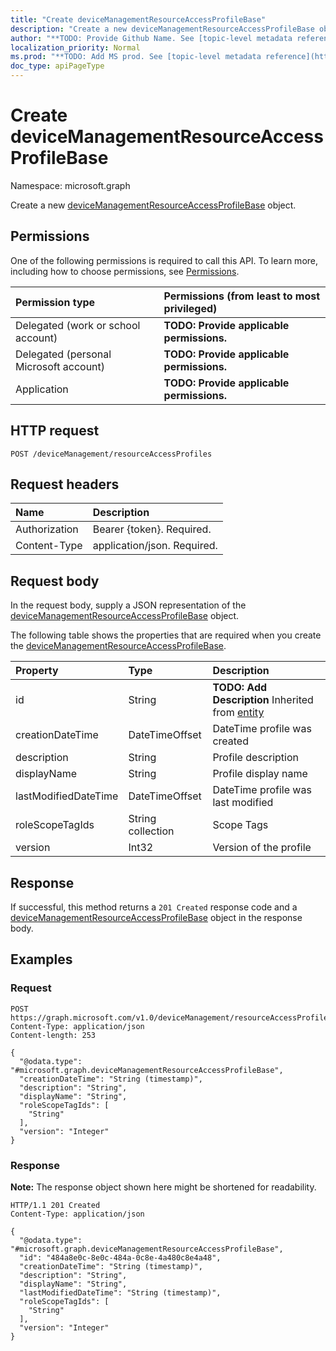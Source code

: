```yaml
---
title: "Create deviceManagementResourceAccessProfileBase"
description: "Create a new deviceManagementResourceAccessProfileBase object."
author: "**TODO: Provide Github Name. See [topic-level metadata reference](https://msgo.azurewebsites.net/add/document/guidelines/metadata.html#topic-level-metadata)**"
localization_priority: Normal
ms.prod: "**TODO: Add MS prod. See [topic-level metadata reference](https://msgo.azurewebsites.net/add/document/guidelines/metadata.html#topic-level-metadata)**"
doc_type: apiPageType
---
```


# Create deviceManagementResourceAccessProfileBase
Namespace: microsoft.graph



Create a new [deviceManagementResourceAccessProfileBase](../resources/devicemanagementresourceaccessprofilebase.md) object.

## Permissions
One of the following permissions is required to call this API. To learn more, including how to choose permissions, see [Permissions](/graph/permissions-reference).

|Permission type|Permissions (from least to most privileged)|
|:---|:---|
|Delegated (work or school account)|**TODO: Provide applicable permissions.**|
|Delegated (personal Microsoft account)|**TODO: Provide applicable permissions.**|
|Application|**TODO: Provide applicable permissions.**|

## HTTP request

<!-- {
  "blockType": "ignored"
}
-->
``` http
POST /deviceManagement/resourceAccessProfiles
```

## Request headers
|Name|Description|
|:---|:---|
|Authorization|Bearer {token}. Required.|
|Content-Type|application/json. Required.|

## Request body
In the request body, supply a JSON representation of the [deviceManagementResourceAccessProfileBase](../resources/devicemanagementresourceaccessprofilebase.md) object.

The following table shows the properties that are required when you create the [deviceManagementResourceAccessProfileBase](../resources/devicemanagementresourceaccessprofilebase.md).

|Property|Type|Description|
|:---|:---|:---|
|id|String|**TODO: Add Description** Inherited from [entity](../resources/entity.md)|
|creationDateTime|DateTimeOffset|DateTime profile was created|
|description|String|Profile description|
|displayName|String|Profile display name|
|lastModifiedDateTime|DateTimeOffset|DateTime profile was last modified|
|roleScopeTagIds|String collection|Scope Tags|
|version|Int32|Version of the profile|



## Response

If successful, this method returns a `201 Created` response code and a [deviceManagementResourceAccessProfileBase](../resources/devicemanagementresourceaccessprofilebase.md) object in the response body.

## Examples

### Request
<!-- {
  "blockType": "request",
  "name": "create_devicemanagementresourceaccessprofilebase_from_"
}
-->
``` http
POST https://graph.microsoft.com/v1.0/deviceManagement/resourceAccessProfiles
Content-Type: application/json
Content-length: 253

{
  "@odata.type": "#microsoft.graph.deviceManagementResourceAccessProfileBase",
  "creationDateTime": "String (timestamp)",
  "description": "String",
  "displayName": "String",
  "roleScopeTagIds": [
    "String"
  ],
  "version": "Integer"
}
```


### Response
**Note:** The response object shown here might be shortened for readability.
<!-- {
  "blockType": "response",
  "truncated": true,
  "@odata.type": "microsoft.graph.deviceManagementResourceAccessProfileBase"
}
-->
``` http
HTTP/1.1 201 Created
Content-Type: application/json

{
  "@odata.type": "#microsoft.graph.deviceManagementResourceAccessProfileBase",
  "id": "484a8e0c-8e0c-484a-0c8e-4a480c8e4a48",
  "creationDateTime": "String (timestamp)",
  "description": "String",
  "displayName": "String",
  "lastModifiedDateTime": "String (timestamp)",
  "roleScopeTagIds": [
    "String"
  ],
  "version": "Integer"
}
```

